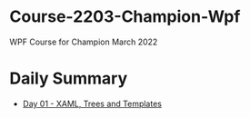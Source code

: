 # Course-2203-Champion-Wpf
WPF Course for Champion March 2022

# Daily Summary
* [Day 01 - XAML, Trees and Templates](Day%2001/README.md)
